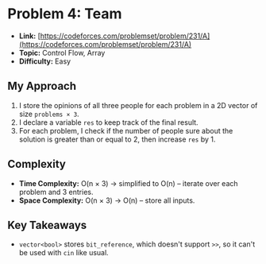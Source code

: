 # Problem 4: Team

* **Link:** [https://codeforces.com/problemset/problem/231/A](https://codeforces.com/problemset/problem/231/A)
* **Topic:** Control Flow, Array
* **Difficulty:** Easy

## My Approach

1. I store the opinions of all three people for each problem in a 2D vector of size `problems × 3`.
2. I declare a variable `res` to keep track of the final result.
3. For each problem, I check if the number of people sure about the solution is greater than or equal to 2, then increase `res` by 1.

## Complexity

* **Time Complexity:** O(n × 3) → simplified to O(n) – iterate over each problem and 3 entries.
* **Space Complexity:** O(n × 3) → O(n) – store all inputs.

## Key Takeaways

* `vector<bool>` stores `bit_reference`, which doesn't support `>>`, so it can't be used with `cin` like usual.
